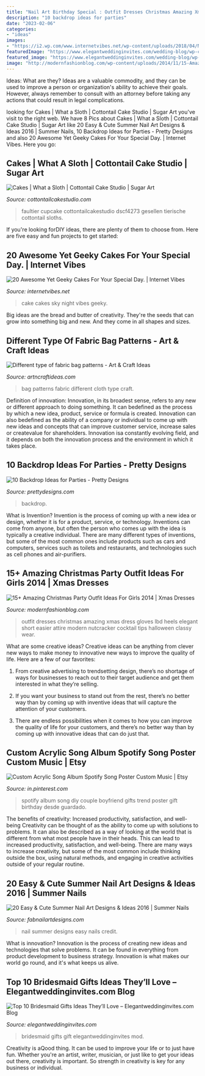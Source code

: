 ```yaml
---
title: "Nail Art Birthday Special : Outfit Dresses Christmas Amazing Xmas Dress Gloves Lbd Heels Elegant Short Easier Attire Modern Nutcracker Cocktail Tips Halloween Classy Wear"
description: "10 backdrop ideas for parties"
date: "2023-02-06"
categories:
- "ideas"
images:
- "https://i2.wp.com/www.internetvibes.net/wp-content/uploads/2018/04/Night-Sky-Cake-ides.jpg?resize=696%2C1045&amp;ssl=1"
featuredImage: "https://www.elegantweddinginvites.com/wedding-blog/wp-content/uploads/2015/07/bridesmaid-gift-ideas-with-nail-polish-and-champagne.jpg"
featured_image: "https://www.elegantweddinginvites.com/wedding-blog/wp-content/uploads/2015/07/bridesmaid-gift-ideas-with-nail-polish-and-champagne.jpg"
image: "http://modernfashionblog.com/wp-content/uploads/2014/11/15-Amazing-Christmas-Party-Outfit-Ideas-For-Girls-2014-Xmas-Dresses-7.jpg"
---
```



Ideas: What are they?
Ideas are a valuable commodity, and they can be used to improve a person or organization's ability to achieve their goals. However, always remember to consult with an attorney before taking any actions that could result in legal complications.

	

		
looking for Cakes | What a Sloth | Cottontail Cake Studio | Sugar Art you've visit to the right web. We have 8 Pics about Cakes | What a Sloth | Cottontail Cake Studio | Sugar Art like 20 Easy &amp; Cute Summer Nail Art Designs &amp; Ideas 2016 | Summer Nails, 10 Backdrop Ideas for Parties - Pretty Designs and also 20 Awesome Yet Geeky Cakes For Your Special Day. | Internet Vibes. Here you go:
		
    
## Cakes | What A Sloth | Cottontail Cake Studio | Sugar Art

<img loading=lazy src="http://cottontailcakestudio.com/wp-content/uploads/2014/10/DSCF4273.jpg" onerror="this.onerror=null;this.src='https://tse3.mm.bing.net/th?id=OIP.t29-u2FUinBuAATkQn86cwHaK3&amp;pid=15.1';" alt="Cakes | What a Sloth | Cottontail Cake Studio | Sugar Art">

_Source: cottontailcakestudio.com_

>faultier cupcake cottontailcakestudio dscf4273 gesellen tierische cottontail sloths. 

	

If you're looking forDIY ideas, there are plenty of them to choose from. Here are five easy and fun projects to get started: 

    
## 20 Awesome Yet Geeky Cakes For Your Special Day. | Internet Vibes

<img loading=lazy src="https://i2.wp.com/www.internetvibes.net/wp-content/uploads/2018/04/Night-Sky-Cake-ides.jpg?resize=696%2C1045&amp;ssl=1" onerror="this.onerror=null;this.src='https://tse2.mm.bing.net/th?id=OIP.TKbdF656BzTGa8YXju2ZDwHaLH&amp;pid=15.1';" alt="20 Awesome Yet Geeky Cakes For Your Special Day. | Internet Vibes">

_Source: internetvibes.net_

>cake cakes sky night vibes geeky. 

	

Big ideas are the bread and butter of creativity. They're the seeds that can grow into something big and new. And they come in all shapes and sizes.

    
## Different Type Of Fabric Bag Patterns - Art &amp; Craft Ideas

<img loading=lazy src="http://artncraftideas.com/wp-content/uploads/2017/06/cloth-bag-patterns-6.jpg" onerror="this.onerror=null;this.src='https://tse2.mm.bing.net/th?id=OIP.vFR3wzg5Ri9ixNTWTpEF5wHaJ4&amp;pid=15.1';" alt="Different type of fabric bag patterns - Art &amp; Craft Ideas">

_Source: artncraftideas.com_

>bag patterns fabric different cloth type craft. 

	

Definition of innovation:
Innovation, in its broadest sense, refers to any new or different approach to doing something. It can bedefined as the process by which a new idea, product, service or formula is created. Innovation can also bedefined as the ability of a company or individual to come up with new ideas and concepts that can improve customer service, increase sales or createvalue for shareholders. Innovation isa constantly evolving field, and it depends on both the innovation process and the environment in which it takes place.

    
## 10 Backdrop Ideas For Parties - Pretty Designs

<img loading=lazy src="http://www.prettydesigns.com/wp-content/uploads/2015/08/10-backdrop-ideas-for-parties4.jpg" onerror="this.onerror=null;this.src='https://tse1.mm.bing.net/th?id=OIP.Wf_VkXq-Pzbqw7GErN9mwgHaLI&amp;pid=15.1';" alt="10 Backdrop Ideas for Parties - Pretty Designs">

_Source: prettydesigns.com_

>backdrop. 

	

What is Invention?
Invention is the process of coming up with a new idea or design, whether it is for a product, service, or technology. Inventions can come from anyone, but often the person who comes up with the idea is typically a creative individual. There are many different types of inventions, but some of the most common ones include products such as cars and computers, services such as toilets and restaurants, and technologies such as cell phones and air-purifiers.

    
## 15+ Amazing Christmas Party Outfit Ideas For Girls 2014 | Xmas Dresses

<img loading=lazy src="http://modernfashionblog.com/wp-content/uploads/2014/11/15-Amazing-Christmas-Party-Outfit-Ideas-For-Girls-2014-Xmas-Dresses-7.jpg" onerror="this.onerror=null;this.src='https://tse3.mm.bing.net/th?id=OIP.tGIUEaxZQgpVacR1bjvd7wHaLd&amp;pid=15.1';" alt="15+ Amazing Christmas Party Outfit Ideas For Girls 2014 | Xmas Dresses">

_Source: modernfashionblog.com_

>outfit dresses christmas amazing xmas dress gloves lbd heels elegant short easier attire modern nutcracker cocktail tips halloween classy wear. 

	

What are some creative ideas?
Creative ideas can be anything from clever new ways to make money to innovative new ways to improve the quality of life. Here are a few of our favorites: 
1) From creative advertising to trendsetting design, there’s no shortage of ways for businesses to reach out to their target audience and get them interested in what they’re selling.

2) If you want your business to stand out from the rest, there’s no better way than by coming up with inventive ideas that will capture the attention of your customers.

3) There are endless possibilities when it comes to how you can improve the quality of life for your customers, and there’s no better way than by coming up with innovative ideas that can do just that.

    
## Custom Acrylic Song Album Spotify Song Poster Custom Music | Etsy

<img loading=lazy src="https://i.pinimg.com/736x/a8/a5/5b/a8a55b367aec7945d92bfd601dc959c9.jpg" onerror="this.onerror=null;this.src='https://tse1.mm.bing.net/th?id=OIP.BuLlm-iwPYd4a6Wd8OdYEwHaJ3&amp;pid=15.1';" alt="Custom Acrylic Song Album Spotify Song Poster Custom Music | Etsy">

_Source: in.pinterest.com_

>spotify album song diy couple boyfriend gifts trend poster gift birthday desde guardado. 

	

The benefits of creativity: Increased productivity, satisfaction, and well-being
Creativity can be thought of as the ability to come up with solutions to problems. It can also be described as a way of looking at the world that is different from what most people have in their heads. This can lead to increased productivity, satisfaction, and well-being. There are many ways to increase creativity, but some of the most common include thinking outside the box, using natural methods, and engaging in creative activities outside of your regular routine.

    
## 20 Easy &amp; Cute Summer Nail Art Designs &amp; Ideas 2016 | Summer Nails

<img loading=lazy src="http://fabnailartdesigns.com/wp-content/uploads/2016/05/20-Easy-Cute-Summer-Nail-Art-Designs-Ideas-2016-Summer-Nails-10.jpg" onerror="this.onerror=null;this.src='https://tse2.mm.bing.net/th?id=OIP.ibS9BiMUALGVlkmfCenhpAHaF9&amp;pid=15.1';" alt="20 Easy &amp; Cute Summer Nail Art Designs &amp; Ideas 2016 | Summer Nails">

_Source: fabnailartdesigns.com_

>nail summer designs easy nails credit. 

	

What is innovation?
Innovation is the process of creating new ideas and technologies that solve problems. It can be found in everything from product development to business strategy. Innovation is what makes our world go round, and it's what keeps us alive.

    
## Top 10 Bridesmaid Gifts Ideas They’ll Love – Elegantweddinginvites.com Blog

<img loading=lazy src="https://www.elegantweddinginvites.com/wedding-blog/wp-content/uploads/2015/07/bridesmaid-gift-ideas-with-nail-polish-and-champagne.jpg" onerror="this.onerror=null;this.src='https://tse1.mm.bing.net/th?id=OIP.tIV-q9Nf79ZgGN1MFHVyXQHaLH&amp;pid=15.1';" alt="Top 10 Bridesmaid Gifts Ideas They’ll Love – Elegantweddinginvites.com Blog">

_Source: elegantweddinginvites.com_

>bridesmaid gifts gift elegantweddinginvites mod. 

	

Creativity is aQood thing. It can be used to improve your life or to just have fun. Whether you're an artist, writer, musician, or just like to get your ideas out there, creativity is important. So strength in creativity is key for any business or individual.

